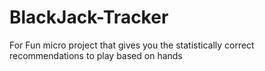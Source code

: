 # BlackJack-Tracker
For Fun micro project that gives you the statistically correct recommendations to play based on hands 
